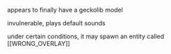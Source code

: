 
appears to finally have a geckolib model

invulnerable, plays default sounds

under certain conditions, it may spawn an entity called [[WRONG_OVERLAY]]
